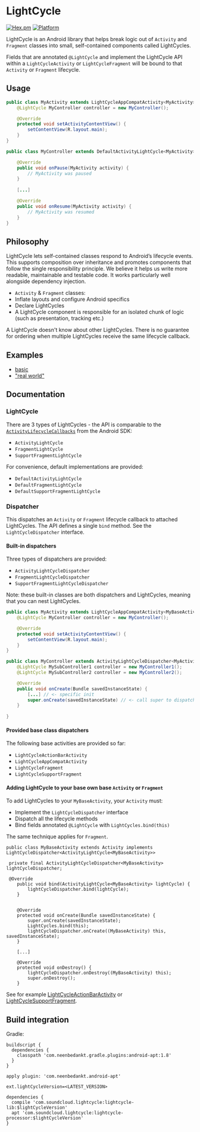# LightCycle

[![Hex.pm](https://img.shields.io/hexpm/l/plug.svg)](http://www.apache.org/licenses/LICENSE-2.0) [![Platform](https://img.shields.io/badge/platform-android-green.svg)](http://developer.android.com/index.html)

LightCycle is an Android library that helps break logic out of `Activity` and `Fragment` classes into small, self-contained components called LightCycles.

Fields that are annotated `@LightCycle` and implement the LightCycle API within a `LightCycleActivity` or `LightCycleFragment` will be bound to that `Activity` or `Fragment` lifecycle. 

## Usage 

```java
public class MyActivity extends LightCycleAppCompatActivity<MyActivity> {
    @LightCycle MyController controller = new MyController();

    @Override
    protected void setActivityContentView() {
        setContentView(R.layout.main);
    }
}
```

```java
public class MyController extends DefaultActivityLightCycle<MyActivity> {

    @Override
    public void onPause(MyActivity activity) {
        // MyActivity was paused
    }
    
    [...]

    @Override
    public void onResume(MyActivity activity) {
        // MyActivity was resumed
    }
}
```

## Philosophy

LightCycle lets self-contained classes respond to Android’s lifecycle events. This supports composition over inheritance and promotes components that follow the single responsibility principle. We believe it helps us write more readable, maintainable and testable code. It works particularly well alongside dependency injection.

- `Activity` & `Fragment` classes:
 - Inflate layouts and configure Android specifics
 - Declare LightCycles
- A LightCycle component is responsible for an isolated chunk of logic (such as presentation, tracking etc.)

A LightCycle doesn't know about other LightCycles. There is no guarantee for ordering when multiple LightCycles receive the same lifecycle callback. 

## Examples

- [basic](examples/basic)
- ["real world"](examples/real-world)

## Documentation 

### LightCycle

There are 3 types of LightCycles - the API is comparable to the  [`ActivityLifecycleCallbacks`](http://developer.android.com/reference/android/app/Application.ActivityLifecycleCallbacks.html) from the Android SDK:
- `ActivityLightCycle`
- `FragmentLightCycle`
- `SupportFragmentLightCycle`

For convenience, default implementations are provided:
- `DefaultActivityLightCycle`
- `DefaultFragmentLightCycle`
- `DefaultSupportFragmentLightCycle`

### Dispatcher

This dispatches an `Activity` or `Fragment` lifecycle callback to attached LightCycles. The API defines a single  `bind` method. See the `LightCycleDispatcher` interface.

#### Built-in dispatchers

Three types of dispatchers are provided:
- `ActivityLightCycleDispatcher`
- `FragmentLightCycleDispatcher`
- `SupportFragmentLightCycleDispatcher`

Note: these built-in classes are both dispatchers and LightCycles, meaning that you can nest LightCycles. 

```java
public class MyActivity extends LightCycleAppCompatActivity<MyBaseActivity> {
    @LightCycle MyController controller = new MyController();

    @Override
    protected void setActivityContentView() {
        setContentView(R.layout.main);
    }
}
```

```java
public class MyController extends ActivityLightCycleDispatcher<MyActivity> {
    @LightCycle MySubController1 controller = new MyController1();
    @LightCycle MySubController2 controller = new MyController2();

    @Override
    public void onCreate(Bundle savedInstanceState) {
        [...] // <- specific init 
        super.onCreate(savedInstanceState) // <- call super to dispatch.
    }
    
}
```

#### Provided base class dispatchers

The following base activities are provided so far:
- `LightCycleActionBarActivity`
- `LightCycleAppCompatActivity`
- `LightCycleFragment`
- `LightCycleSupportFragment`

#### Adding LightCycle to your base own base `Activity` or `Fragment`

To add LightCycles to your `MyBaseActivity`, your `Activity` must: 
- Implement the `LightCycleDispatcher` interface
- Dispatch all the lifecycle methods
- Bind fields annotated `@LightCycle` with `LightCycles.bind(this)`

The same technique applies for `Fragment`. 

```
public class MyBaseActivity extends Activity implements LightCycleDispatcher<ActivityLightCycle<MyBaseActivity>>

 private final ActivityLightCycleDispatcher<MyBaseActivity> lightCycleDispatcher;

 @Override
    public void bind(ActivityLightCycle<MyBaseActivity> lightCycle) {
        lightCycleDispatcher.bind(lightCycle);
    }
    
    
    @Override
    protected void onCreate(Bundle savedInstanceState) {
        super.onCreate(savedInstanceState);
        LightCycles.bind(this);
        lightCycleDispatcher.onCreate((MyBaseActivity) this, savedInstanceState);
    }
    
    [...]
    
    @Override
    protected void onDestroy() {
        lightCycleDispatcher.onDestroy((MyBaseActivity) this);
        super.onDestroy();
    }

```

See for example [LightCycleActionBarActivity](lightcycle-lib/src/main/java/com/soundcloud/lightcycle/LightCycleActionBarActivity.java) or [LightCycleSupportFragment](lightcycle-lib/src/main/java/com/soundcloud/lightcycle/LightCycleSupportFragment.java). 

## Build integration 

Gradle:

```
buildscript {
  dependencies {
    classpath 'com.neenbedankt.gradle.plugins:android-apt:1.8'
  }
}

apply plugin: 'com.neenbedankt.android-apt'

ext.lightCycleVersion=<LATEST_VERSION>

dependencies {
  compile 'com.soundcloud.lightcycle:lightcycle-lib:$lightCycleVersion'
  apt 'com.soundcloud.lightcycle:lightcycle-processor:$lightCycleVersion'
}
```
